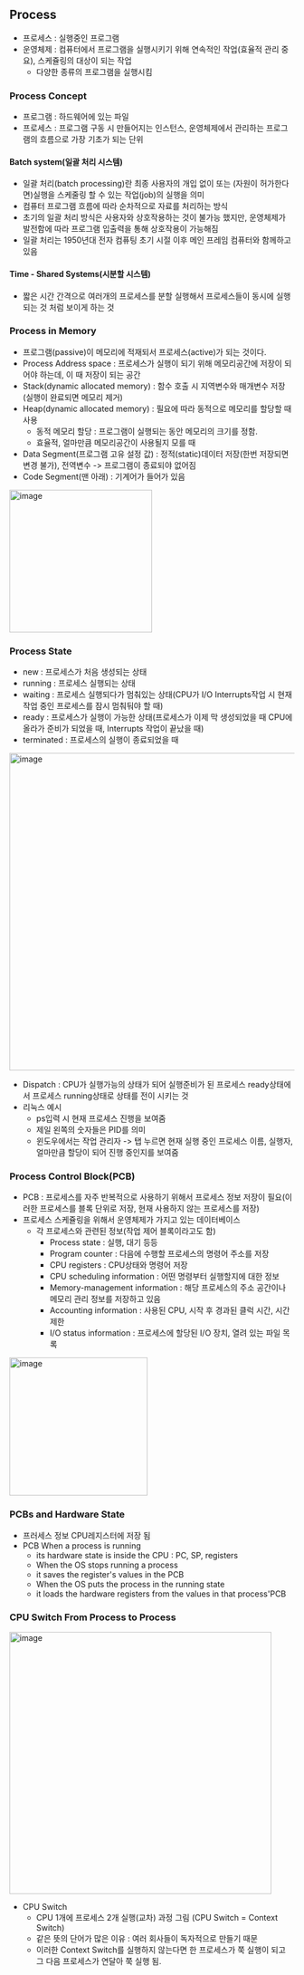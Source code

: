 ## <strong>Process</strong>
- 프로세스 : 실행중인 프로그램
- 운영체제 : 컴퓨터에서 프로그램을 실행시키기 위해 연속적인 작업(효율적 관리 중요), 스케쥴링의 대상이 되는 작업
    - 다양한 종류의 프로그램을 실행시킴

### <strong>Process Concept</strong>
- 프로그램 : 하드웨어에 있는 파일
- 프로세스 : 프로그램 구동 시 만들어지는 인스턴스, 운영체제에서 관리하는 프로그램의 흐름으로 가장 기초가 되는 단위

#### <strong>Batch system(일괄 처리 시스템)</strong>
- 일괄 처리(batch processing)란 최종 사용자의 개입 없이 또는 (자원이 허가한다면)실행을 스케줄링 할 수 있는 작업(job)의 실행을 의미
- 컴퓨터 프로그램 흐름에 따라 순차적으로 자료를 처리하는 방식
- 초기의 일괄 처리 방식은 사용자와 상호작용하는 것이 불가능 했지만, 운영체제가 발전함에 따라 프로그램 입출력을 통해 상호작용이 가능해짐
- 일괄 처리는 1950년대 전자 컴퓨팅 초기 시절 이후 메인 프레임 컴퓨터와 함께하고 있음

#### <strong>Time - Shared Systems(시분할 시스템)</strong>
- 짧은 시간 간격으로 여러개의 프로세스를 분할 실행해서 프로세스들이 동시에 실행되는 것 처럼 보이게 하는 것

### <strong>Process in Memory</strong>
- 프로그램(passive)이 메모리에 적재되서 프로세스(active)가 되는 것이다.
- Process Address space : 프로세스가 실행이 되기 위해 메모리공간에 저장이 되어야 하는데, 이 때 저장이 되는 공간
- Stack(dynamic allocated memory) : 함수 호출 시 지역변수와 매개변수 저장 (실행이 완료되면 메모리 제거)
- Heap(dynamic allocated memory) : 필요에 따라 동적으로 메모리를 할당할 때 사용
    - 동적 메모리 할당 : 프로그램이 실행되는 동안 메모리의 크기를 정함.
    - 효율적, 얼마만큼 메모리공간이 사용될지 모를 때
- Data Segment(프로그램 고유 설정 값) : 정적(static)데이터 저장(한번 저장되면 변경 불가), 전역변수 -> 프로그램이 종료되야 없어짐
- Code Segment(맨 아래) : 기계어가 들어가 있음
<img width="252" alt="image" src="https://user-images.githubusercontent.com/99342700/235574057-bcd3ffc6-3ebb-4ff1-9619-e016b6793214.png">

### <strong>Process State</strong>
- new : 프로세스가 처음 생성되는 상태
- running : 프로세스 실행되는 상태
- waiting : 프로세스 실행되다가 멈춰있는 상태(CPU가 I/O Interrupts작업 시 현재 작업 중인 프로세스를 잠시 멈춰둬야 할 때)
- ready : 프로세스가 실행이 가능한 상태(프로세스가 이제 막 생성되었을 때 CPU에 올라가 준비가 되었을 때, Interrupts 작업이 끝났을 때)
- terminated : 프로세스의 실행이 종료되었을 때
<img width="561" alt="image" src="https://user-images.githubusercontent.com/99342700/235575772-6cd3b50d-9e5e-4240-8832-99a050d9da4b.png">

- Dispatch : CPU가 실행가능의 상태가 되어 실행준비가 된 프로세스 ready상태에서 프로세스 running상태로 상태를 전이 시키는 것
- 리눅스 예시
    - ps입력 시 현재 프로세스 진행을 보여줌
    - 제일 왼쪽의 숫자들은 PID를 의미
    - 윈도우에서는 작업 관리자 -> 탭 누르면 현재 실행 중인 프로세스 이름, 실행자, 얼마만큼 할당이 되어 진행 중인지를 보여줌

### <strong>Process Control Block(PCB)</strong>
- PCB : 프로세스를 자주 반복적으로 사용하기 위해서 프로세스 정보 저장이 필요(이러한 프로세스를 블록 단위로 저장, 현재 사용하지 않는 프로세스를 저장)
- 프로세스 스케쥴링을 위해서 운영체제가 가지고 있는 데이터베이스
    - 각 프로세스와 관련된 정보(작업 제어 블록이라고도 함)
        - Process state : 실행, 대기 등등
        - Program counter : 다음에 수행할 프로세스의 명령어 주소를 저장
        - CPU registers : CPU상태와 명령어 저장
        - CPU scheduling information : 어떤 명령부터 실행할지에 대한 정보
        - Memory-management information : 해당 프로세스의 주소 공간이나 메모리 관리 정보를 저장하고 있음
        - Accounting information : 사용된 CPU, 시작 후 경과된 클럭 시간, 시간 제한
        - I/O status information : 프로세스에 할당된 I/O 장치, 열려 있는 파일 목록
<img width="244" alt="image" src="https://user-images.githubusercontent.com/99342700/235576755-a838e29a-a7d8-462a-a92f-1baef54b0d7a.png">

### <strong>PCBs and Hardware State</strong>
- 프러세스 정보 CPU레지스터에 저장 됨
- PCB When a process is running
    - its hardware state is inside the CPU : PC, SP, registers
    - When the OS stops running a process
    - it saves the register's values in the PCB
    - When the OS puts the process in the running state
    - it loads the hardware registers from the values in that process'PCB

### <strong>CPU Switch From Process to Process</strong>
<img width="463" alt="image" src="https://user-images.githubusercontent.com/99342700/235577951-0487dab6-8310-43fd-9ac9-e63534dcd2cd.png">

- CPU Switch
    - CPU 1개에 프로세스 2개 실행(교차) 과정 그림 (CPU Switch = Context Switch)
    - 같은 뜻의 단어가 많은 이유 : 여러 회사들이 독자적으로 만들기 때문
    - 이러한 Context Switch를 실행하지 않는다면 한 프로세스가 쭉 실행이 되고 그 다음 프로세스가 연달아 쭉 실행 됨.


### <strong></strong>
### <strong></strong>
### <strong></strong>
### <strong></strong>
### <strong></strong>

